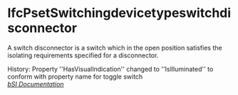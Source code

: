 IfcPsetSwitchingdevicetypeswitchdisconnector
============================================
A switch disconnector is a switch which in the open position satisfies the
isolating requirements specified for a disconnector.  
  
History: Property ''HasVisualIndication'' changed to ''IsIlluminated'' to
conform with property name for toggle switch  
[ _bSI
Documentation_](https://standards.buildingsmart.org/IFC/DEV/IFC4_2/FINAL/HTML/schema/ifcelectricaldomain/pset/pset_switchingdevicetypeswitchdisconnector.htm)


